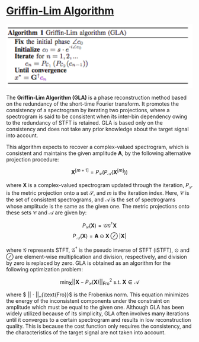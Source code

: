 # [Griffin-Lim Algorithm](https://paperswithcode.com/method/griffin-lim-algorithm)
![](./img/Screen_Shot_2020-07-05_at_5.38.51_PM_NWlcdyB.png)

The **Griffin-Lim Algorithm (GLA)** is a phase reconstruction method based on the redundancy of the short-time Fourier transform. It promotes the consistency of a spectrogram by iterating two projections, where a spectrogram is said to be consistent when its inter-bin dependency owing to the redundancy of STFT is retained.  GLA is based only on the consistency and does not take any prior knowledge about the target signal into account. 

This algorithm expects to recover a complex-valued spectrogram, which is consistent and maintains the given amplitude $\mathbf{A}$, by the following alternative projection procedure:

$$ \mathbf{X}^{[m+1]} = P_{\mathcal{C}}\left(P_{\mathcal{A}}\left(\mathbf{X}^{[m]}\right)\right) $$

where $\mathbf{X}$ is a complex-valued spectrogram updated through the iteration, $P_{\mathcal{S}}$ is the metric projection onto a set $\mathcal{S}$, and $m$ is the iteration index. Here, $\mathcal{C}$ is the set of consistent spectrograms, and $\mathcal{A}$ is the set of spectrograms whose amplitude is the same as the given one. The metric projections onto these sets $\mathcal{C}$ and $\mathcal{A}$ are given by:

$$ P_{\mathcal{C}}(\mathbf{X}) = \mathcal{GG}^{†}\mathbf{X} $$
$$ P_{\mathcal{A}}(\mathbf{X}) = \mathbf{A} \odot \mathbf{X} \oslash |\mathbf{X}| $$

where $\mathcal{G}$ represents STFT, $\mathcal{G}^{†}$ is the pseudo inverse of STFT (iSTFT), $\odot$ and $\oslash$ are element-wise multiplication and division, respectively, and division by zero is replaced by zero. GLA is obtained as an algorithm for the following optimization problem:

$$ \min_{\mathbf{X}} || \mathbf{X} - P_{\mathcal{C}}\left(\mathbf{X}\right) ||^{2}_{\text{Fro}} \text{ s.t. } \mathbf{X} \in \mathcal{A} $$

where $ || · ||_{\text{Fro}}$ is the Frobenius norm. This equation minimizes the energy of the inconsistent components under the constraint on amplitude which must be equal to the given one. Although GLA has been widely utilized because of its simplicity, GLA often involves many iterations until it converges to a certain spectrogram and results in low reconstruction quality. This is because the cost function only requires the consistency, and the characteristics of the target signal are not taken into account.

